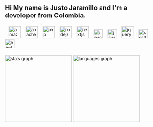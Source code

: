 <!--
Profile generator:
https://profile-readme-generator.com/
-->
<h2 align="left">Hi My name is Justo Jaramillo and I'm a developer from Colombia.</h2>

<!--
**justojaramillo/justojaramillo** is a ✨ _special_ ✨ repository because its `README.md` (this file) appears on your GitHub profile.
Here are some ideas to get you started:
- 🔭 I’m currently working on ...
- 🌱 I’m currently learning ...
- 👯 I’m looking to collaborate on ...
- 🤔 I’m looking for help with ...
- 💬 Ask me about ...
- 📫 How to reach me: ...
- 😄 Pronouns: ...
- ⚡ Fun fact: ...
- 👋 Hi
-->
###

<!--
<h4 align="left">I’m currently learning web development on</h4> 
-->

###

<div align="left">
  <img width="12" /><img src="https://cdn.jsdelivr.net/gh/devicons/devicon/icons/amazonwebservices/amazonwebservices-line-wordmark.svg" height="40" alt="amazonwebservices logo" />
  <img width="12" /><img src="https://cdn.jsdelivr.net/gh/devicons/devicon/icons/apache/apache-original.svg" height="40" alt="apache logo" />
  <img width="12" /><img src="https://cdn.jsdelivr.net/gh/devicons/devicon/icons/php/php-original.svg" height="40" alt="php logo" />
  <img width="12" /><img src="https://cdn.jsdelivr.net/gh/devicons/devicon/icons/nodejs/nodejs-original.svg" height="40" alt="nodejs logo" />
  <img width="12" /><img src="https://cdn.jsdelivr.net/gh/devicons/devicon/icons/nextjs/nextjs-original.svg" height="40" alt="nextjs logo" />
  <img width="12" /><img src="https://cdn.jsdelivr.net/gh/devicons/devicon/icons/react/react-original.svg" height="30" alt="react logo" />
  <img width="12" /><img src="https://cdn.jsdelivr.net/gh/devicons/devicon/icons/javascript/javascript-original.svg" height="30" alt="javascript logo" />
  <img width="12" /><img src="https://cdn.jsdelivr.net/gh/devicons/devicon/icons/jquery/jquery-original.svg" height="40" alt="jquery logo" />
  <img width="12" /><img src="https://cdn.jsdelivr.net/gh/devicons/devicon/icons/css3/css3-original.svg" height="30" alt="css3 logo" />
  <img width="12" /><img src="https://cdn.jsdelivr.net/gh/devicons/devicon/icons/html5/html5-original.svg" height="30" alt="html5 logo" />
</div>

###

<div align="left">
  <img src="https://github-readme-stats.vercel.app/api?username=justojaramillo&hide_title=false&hide_rank=false&show_icons=true&card_width=320&include_all_commits=true&count_private=true&disable_animations=false&theme=dracula&locale=en&hide_border=false" height="220" alt="stats graph"  />
  <img src="https://github-readme-stats.vercel.app/api/top-langs?username=justojaramillo&locale=en&hide_title=false&layout=compact&card_width=320&langs_count=5&theme=dracula&hide_border=false" height="220" alt="languages graph"  />
</div>

###

<!--
<div align="left">
  <img src="https://img.shields.io/static/v1?message=Youtube&logo=youtube&label=&color=FF0000&logoColor=white&labelColor=&style=for-the-badge" height="35" alt="youtube logo"  />
  <img src="https://img.shields.io/static/v1?message=Instagram&logo=instagram&label=&color=E4405F&logoColor=white&labelColor=&style=for-the-badge" height="35" alt="instagram logo"  />
  <img src="https://img.shields.io/static/v1?message=Twitch&logo=twitch&label=&color=9146FF&logoColor=white&labelColor=&style=for-the-badge" height="35" alt="twitch logo"  />
  <img src="https://img.shields.io/static/v1?message=Discord&logo=discord&label=&color=7289DA&logoColor=white&labelColor=&style=for-the-badge" height="35" alt="discord logo"  />
  <img src="https://img.shields.io/static/v1?message=Gmail&logo=gmail&label=&color=D14836&logoColor=white&labelColor=&style=for-the-badge" height="35" alt="gmail logo"  />
  <img src="https://img.shields.io/static/v1?message=LinkedIn&logo=linkedin&label=&color=0077B5&logoColor=white&labelColor=&style=for-the-badge" height="35" alt="linkedin logo"  />
</div>
-->

###

<br clear="both">

<!-- <img src="https://raw.githubusercontent.com/maurodesouza/maurodesouza/output/snake.svg" alt="Snake animation" />-->

###

